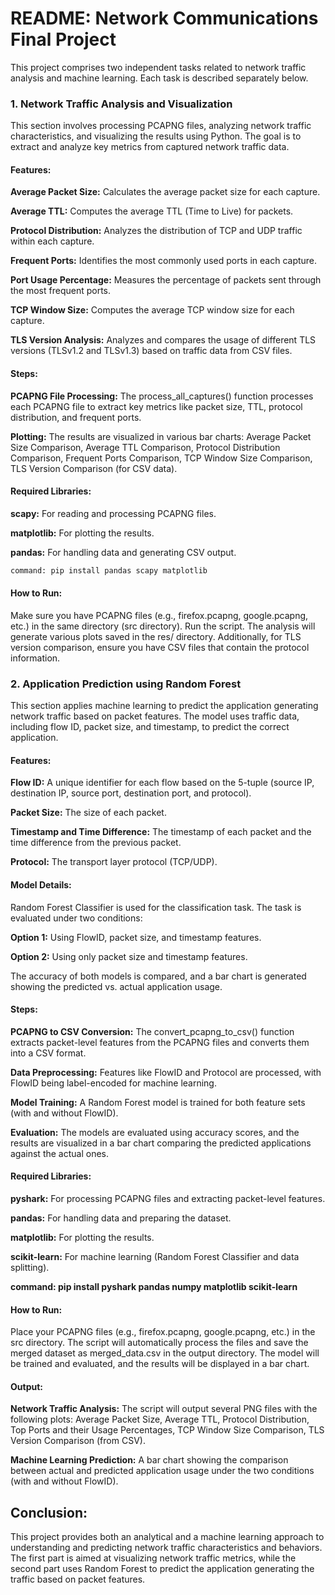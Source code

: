 # README: Network Communications Final Project #
This project comprises two independent tasks related to network traffic analysis and machine learning. Each task is described separately below.

### 1. Network Traffic Analysis and Visualization ###
This section involves processing PCAPNG files, analyzing network traffic characteristics, and visualizing the results using Python. The goal is to extract and analyze key metrics from captured network traffic data.

#### Features: ####
**Average Packet Size:** Calculates the average packet size for each capture.

**Average TTL:** Computes the average TTL (Time to Live) for packets.

**Protocol Distribution:** Analyzes the distribution of TCP and UDP traffic within each capture.

**Frequent Ports:** Identifies the most commonly used ports in each capture.

**Port Usage Percentage:** Measures the percentage of packets sent through the most frequent ports.

**TCP Window Size:** Computes the average TCP window size for each capture.

**TLS Version Analysis:** Analyzes and compares the usage of different TLS versions (TLSv1.2 and TLSv1.3) based on traffic data from CSV files.
#### Steps: ####
**PCAPNG File Processing:** The process_all_captures() function processes each PCAPNG file to extract key metrics like packet size, TTL, protocol distribution, and frequent ports.

**Plotting:** The results are visualized in various bar charts:
Average Packet Size Comparison,
Average TTL Comparison,
Protocol Distribution Comparison,
Frequent Ports Comparison,
TCP Window Size Comparison,
TLS Version Comparison (for CSV data).
#### Required Libraries: ####
**scapy:** For reading and processing PCAPNG files.

**matplotlib:** For plotting the results.

**pandas:** For handling data and generating CSV output.

```bash
command: pip install pandas scapy matplotlib
````


#### How to Run: ####
Make sure you have PCAPNG files (e.g., firefox.pcapng, google.pcapng, etc.) in the same directory (src directory).
Run the script. The analysis will generate various plots saved in the res/ directory.
Additionally, for TLS version comparison, ensure you have CSV files that contain the protocol information.
### 2. Application Prediction using Random Forest ###
This section applies machine learning to predict the application generating network traffic based on packet features. The model uses traffic data, including flow ID, packet size, and timestamp, to predict the correct application.

#### Features: ####
**Flow ID:** A unique identifier for each flow based on the 5-tuple (source IP, destination IP, source port, destination port, and protocol).

**Packet Size:** The size of each packet.

**Timestamp and Time Difference:** The timestamp of each packet and the time difference from the previous packet.

**Protocol:** The transport layer protocol (TCP/UDP).
#### Model Details: ####
Random Forest Classifier is used for the classification task.
The task is evaluated under two conditions:

**Option 1:** Using FlowID, packet size, and timestamp features.

**Option 2:** Using only packet size and timestamp features.

The accuracy of both models is compared, and a bar chart is generated showing the predicted vs. actual application usage.

#### Steps: ####
**PCAPNG to CSV Conversion:** The convert_pcapng_to_csv() function extracts packet-level features from the PCAPNG files and converts them into a CSV format.

**Data Preprocessing:** Features like FlowID and Protocol are processed, with FlowID being label-encoded for machine learning.

**Model Training:** A Random Forest model is trained for both feature sets (with and without FlowID).

**Evaluation:** The models are evaluated using accuracy scores, and the results are visualized in a bar chart comparing the predicted applications against the actual ones.

#### Required Libraries: ####
**pyshark:** For processing PCAPNG files and extracting packet-level features.

**pandas:** For handling data and preparing the dataset.

**matplotlib:** For plotting the results.

**scikit-learn:** For machine learning (Random Forest Classifier and data splitting).

**command: pip install pyshark pandas numpy matplotlib scikit-learn**
#### How to Run: ####
Place your PCAPNG files (e.g., firefox.pcapng, google.pcapng, etc.) in the src directory.
The script will automatically process the files and save the merged dataset as merged_data.csv in the output directory.
The model will be trained and evaluated, and the results will be displayed in a bar chart.
#### Output: ####
**Network Traffic Analysis:** The script will output several PNG files with the following plots:
Average Packet Size,
Average TTL,
Protocol Distribution,
Top Ports and their Usage Percentages,
TCP Window Size Comparison,
TLS Version Comparison (from CSV).

**Machine Learning Prediction:** A bar chart showing the comparison between actual and predicted application usage under the two conditions (with and without FlowID).
## Conclusion: ##
This project provides both an analytical and a machine learning approach to understanding and predicting network traffic characteristics and behaviors. The first part is aimed at visualizing network traffic metrics, while the second part uses Random Forest to predict the application generating the traffic based on packet features.
